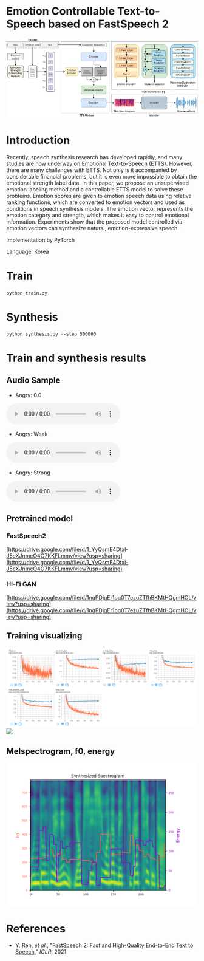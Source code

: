 # Emotion Controllable Text-to-Speech based on FastSpeech 2 

![](./assets/model.png)
# Introduction
Recently, speech synthesis research has developed rapidly, and many studies are now underway on Emotional Text-to-Speech (ETTS). However, there are many challenges with ETTS. Not only is it accompanied by considerable financial problems, but it is even more impossible to obtain the emotional strength label data. In this paper, we propose an unsupervised emotion labeling method and a controllable ETTS model to solve these problems. Emotion scores are given to emotion speech data using relative ranking functions, which are converted to emotion vectors and used as conditions in speech synthesis models. The emotion vector represents the emotion category and strength, which makes it easy to control emotional information. Experiments show that the proposed model controlled via emotion vectors can synthesize natural, emotion-expressive speech.

Implementation by PyTorch

Language: Korea

# Train
```
python train.py
```

# Synthesis
```
python synthesis.py --step 500000
```

# Train and synthesis results
## Audio Sample

- Angry: 0.0

<audio controls>
    <source src='./assets/wav/step_100000_acriil_sad_00001772_mel_ang_0.wav'>
</audio>

- Angry: Weak

<audio controls>
    <source src='./assets/wav/step_100000_acriil_sad_00001772_mel_ang_weak.wav'>
</audio>

- Angry: Strong

<audio controls>
    <source src='./assets/wav/step_100000_acriil_sad_00001772_mel_ang_strong.wav'>
</audio>

## Pretrained model
### FastSpeech2 
[https://drive.google.com/file/d/1_YyQsmE4Dtxl-J5eXJnmcO4O7KKFLmmv/view?usp=sharing](https://drive.google.com/file/d/1_YyQsmE4Dtxl-J5eXJnmcO4O7KKFLmmv/view?usp=sharing)

### Hi-Fi GAN
[https://drive.google.com/file/d/1nqPDjqEr1oq0T7ezuZTfhBKMtHQgmHOL/view?usp=sharing](https://drive.google.com/file/d/1nqPDjqEr1oq0T7ezuZTfhBKMtHQgmHOL/view?usp=sharing)

## Training visualizing
![](./assets/tensorboard.png)
![](./assets/eval.gif)

## Melspectrogram, f0, energy
![](./assets/neu.png)



# References
- Y. Ren, *et al*., "[FastSpeech 2: Fast and High-Quality End-to-End Text to Speech](https://arxiv.org/abs/2006.04558)," *ICLR*, 2021
